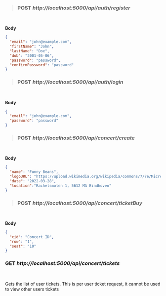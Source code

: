 > ### **POST** *http://localhost:5000/api/auth/register*

<br> 

**Body** 
```JSON
{
  "email": "john@example.com",
  "firstName": "John",
  "lastName": "Doe",
  "dob": "2001-05-06",
  "password": "password",
  "confirmPassword": "password"
}
```

> ### **POST** *http://localhost:5000/api/auth/login*

<br>

**Body**
```JSON
{
  "email": "john@example.com",
  "password": "password"
}
```

> ### **POST** *http://localhost:5000/api/concert/create*

<br>

**Body**
```JSON
{
  "name": "Funny Beans",
  "logoURL": "https://upload.wikimedia.org/wikipedia/commons/7/7e/Microsoft_Edge_logo_%282019%29.png",
  "date": "2022-03-28",
  "location":"Rachelsmolen 1, 5612 MA Eindhoven"
}
```

> ### **POST** *http://localhost:5000/api/concert/ticketBuy*

<br>

**Body**
```JSON
{
  "cid": "Concert ID",
  "row": "1",
  "seat": "10"
}
```

 ### **GET** *http://localhost:5000/api/concert/tickets*

<br>

Gets the list of user tickets. This is per user ticket request, it cannot be used to view other users tickets
